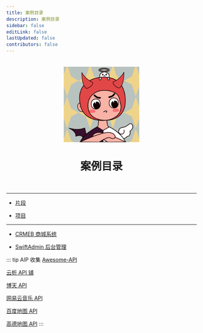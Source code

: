 ```yaml
---
title: 案例目录
description: 案例目录
sidebar: false
editLink: false
lastUpdated: false
contributors: false
---
```


<div style="margin: 0 auto; padding: 20px 0; width: 200px; text-align: center;">
  <img src="/images/demo.png" />
  <h1>案例目录</h1>
</div>

<Badge text="站内" />

---

- [片段](/b-demo/a-snippet.md)

- [项目](/b-demo/b-project.md)

<Badge text="开源" />

---

- [CRMEB 商城系统](https://gitee.com/ZhongBangKeJi)

- [SwiftAdmin 后台管理](https://gitee.com/meystack/swiftadmin)

::: tip AIP 收集
[Awesome-API](https://github.com/TonnyL/Awesome_APIs/blob/master/README-zh.md)

[云析 API 铺](https://fe.ecool.fun/topic-list)

[博天 API](http://api.btstu.cn/)

[网易云音乐 API](https://binaryify.github.io/NeteaseCloudMusicApi/#/)

[百度地图 API](https://lbsyun.baidu.com/)

[高德地图 API](https://lbs.amap.com/)
:::
